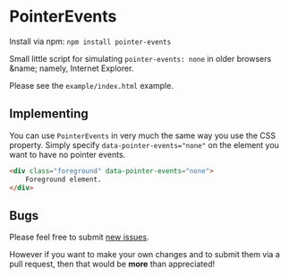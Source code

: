 PointerEvents
==============

Install via npm: `npm install pointer-events`

Small little script for simulating `pointer-events: none` in older browsers &name; namely, Internet Explorer.

Please see the `example/index.html` example.

Implementing
--------------

You can use `PointerEvents` in very much the same way you use the CSS property. Simply specify `data-pointer-events="none"` on the element you want to have no pointer events.

```html
<div class="foreground" data-pointer-events="none">
    Foreground element.
</div>
```

Bugs
--------------

Please feel free to submit <a href="https://github.com/Wildhoney/PointerEvents/issues">new issues</a>.

However if you want to make your own changes and to submit them via a pull request, then that would be **more** than appreciated!
